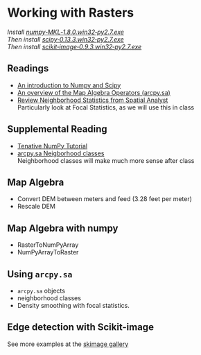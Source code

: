 # Working with Rasters
*Install [numpy‑MKL‑1.8.0.win32‑py2.7.exe](http://www.lfd.uci.edu/~gohlke/pythonlibs/#numpy)*  
*Then install [scipy‑0.13.3.win32‑py2.7.exe](http://www.lfd.uci.edu/~gohlke/pythonlibs/#scipy)*  
*Then install [scikit‑image‑0.9.3.win32‑py2.7.exe](http://www.lfd.uci.edu/~gohlke/pythonlibs/#scikit-image)*  

## Readings
  * [An introduction to Numpy and Scipy](http://www.engr.ucsb.edu/~shell/che210d/numpy.pdf)
  * [An overview of the Map Algebra Operators (arcpy.sa)](http://resources.arcgis.com/en/help/main/10.1/index.html#/An_overview_of_the_Map_Algebra_Operators/005m000000mm000000/)
  * [Review Neighborhood Statistics from Spatial Analyst](http://resources.arcgis.com/en/help/main/10.1/index.html#/An_overview_of_the_Neighborhood_tools/009z000000qn000000/)  
    Particularly look at Focal Statistics, as we will use this in class  

## Supplemental Reading
  * [Tenative NumPy Tutorial](http://wiki.scipy.org/Tentative_NumPy_Tutorial)
  * [arcpy.sa Neigborhood classes](http://resources.arcgis.com/en/help/main/10.1/index.html#/An_overview_of_neighborhood_classes/005m0000001p000000/)  
    Neighborhood classes will make much more sense after class
    
## Map Algebra  
  * Convert DEM between meters and feed (3.28 feet per meter)  
  * Rescale DEM  
  
## Map Algebra with numpy
  * RasterToNumPyArray  
  * NumPyArrayToRaster  

## Using ```arcpy.sa```
  * ```arcpy.sa``` objects
  * neighborhood classes
  * Density smoothing with focal statistics.  
  
## Edge detection with Scikit-image  
See more examples at the [skimage gallery](http://scikit-image.org/docs/dev/auto_examples/)  
